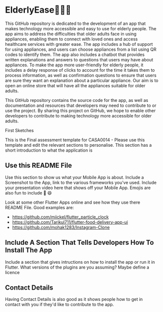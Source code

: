 # ElderlyEase🧑🏼‍🦳 
This GitHub repository is dedicated to the development of an app that makes technology more accessible and easy to use for elderly people. The app aims to address the difficulties that older adults face in using appliances, enabling them to connect with loved ones and access healthcare services with greater ease. The app includes a hub of support for using appliances, and users can choose appliances from a list using QR codes to identify them. The app also includes a chatbot that provides written explanations and answers to questions that users may have about appliances. To make the app more user-friendly for elderly people, it includes a delay response of clicks to account for the time it takes them to process information, as well as confirmation questions to ensure that users are sure they want an explanation about a particular appliance. Our aim is to open an online store that will have all the appliances suitable for older adults. 


This GitHub repository contains the source code for the app, as well as documentation and resources that developers may need to contribute to or use the project. By sharing this project on GitHub, we hope to enable other developers to contribute to making technology more accessible for older adults.



First Sketches 


This is the Final assessment template for CASA0014 - Please use this template and edit the relevant sections to personalise.
This section has a short introduction to what the application is






## Use this README File 

Use this section to show us what your Mobile App is about.   Include a Screenshot to the App, link to the various frameworks you've used. Include your presentation video here that shows off your Mobile App.   Emojis are also fun to include 📱 😄

Look at some other Flutter Apps online and see how they use there README File.  Good examples are:

- https://github.com/miickel/flutter_particle_clock
- https://github.com/Tarikul711/flutter-food-delivery-app-ui    
- https://github.com/mohak1283/Instagram-Clone


## Include A Section That Tells Developers How To Install The App

Include a section that gives intructions on how to install the app or run it in Flutter.  What versions of the plugins are you assuming?  Maybe define a licence

##  Contact Details

Having Contact Details is also good as it shows people how to get in contact with you if they'd like to contribute to the app. 
